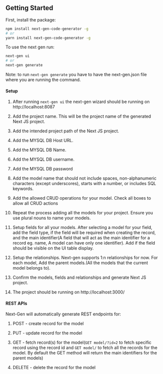 ## Getting Started

First, install the package:

```bash
npm install next-gen-code-generator -g
# or
yarn install next-gen-code-generator -g
```


To use the next gen run:
```bash
next-gen ui
# or
next-gen generate
```
Note: to run ```next-gen generate``` you have to have the next-gen.json file where you are running the command.

#### Setup

1. After running ```next-gen ui``` the next-gen wizard should be running on http://localhost:8087

2. Add the project name. This will be the project name of the generated Next JS project.

3. Add the intended project path of the Next JS project.

4. Add the MYSQL DB Host URL.

5. Add the MYSQL DB Name.

6. Add the MYSQL DB username.

7. Add the MYSQL DB password

8. Add the model name that should not include spaces, non-alphanumeric characters (except underscores), starts with a number, or includes SQL keywords.

9. Add the allowed CRUD operations for your model. Check all boxes to allow all CRUD actions

10. Repeat the process adding all the models for your project. Ensure you use plural nouns to name your models.

11. Setup fields for all your models. After selecting a model for your field, add the field type, if the field will be required when creating the record, and the main identifier(A field that will act as the main identifier for a record eg. name, A model can have only one identifier). Add if the field should be visible on the UI table display.

12. Setup the relationships. Next-gen supports 1:n relationships for now. For each model, Add the parent models.(All the models that the current model belongs to).

13. Confirm the models, fields and relationships and generate Next JS project. 

14. The project should be running on http://localhost:3000/


#### REST APIs
Next-Gen will automatically generate REST endpoints for:

1. POST - create record for the model

2. PUT - update record for the model

3. GET - fetch record(s) for the model(```GET model/?id=2``` to fetch specific record using the record id and ```GET model/``` to fetch all the records for the model. By default the GET method will return the main identifiers for the parent models)

4. DELETE - delete the record for the model

    